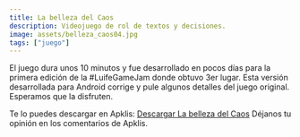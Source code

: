 ```yaml
---
title: La belleza del Caos
description: Videojuego de rol de textos y decisiones. 
image: assets/belleza_caos04.jpg
tags: ["juego"]
---
```


El juego dura unos 10 minutos y fue desarrollado en pocos días para la primera edición de la #LuifeGameJam donde obtuvo 3er lugar. Esta versión desarrollada para Android corrige y pule algunos detalles del juego original. Esperamos que la disfruten. 


Te lo puedes descargar en Apklis:
[Descargar La belleza del Caos](https://apklis.cu/application/com.fatestudiosgame.Labellezadelcaos)
Déjanos tu opinión en los comentarios de Apklis.